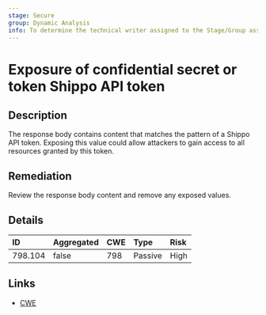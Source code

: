 ```yaml
---
stage: Secure
group: Dynamic Analysis
info: To determine the technical writer assigned to the Stage/Group associated with this page, see https://about.gitlab.com/handbook/product/ux/technical-writing/#assignments
---
```


# Exposure of confidential secret or token Shippo API token

## Description

The response body contains content that matches the pattern of a Shippo API token.
Exposing this value could allow attackers to gain access to all resources granted by this token.

## Remediation

Review the response body content and remove any exposed values.

## Details

| ID | Aggregated | CWE | Type | Risk |
|:---|:--------|:--------|:--------|:--------|
| 798.104 | false | 798 | Passive | High |

## Links

- [CWE](https://cwe.mitre.org/data/definitions/798.html)
